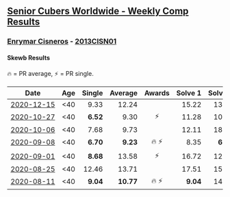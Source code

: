 <style>table {white-space: nowrap;}</style>

## [Senior Cubers Worldwide - Weekly Comp Results](/scw-comp/results/)
### [Enrymar Cisneros](README.md) - [2013CISN01](https://www.worldcubeassociation.org/persons/2013CISN01?event=skewb)
#### Skewb Results

<span style="white-space: nowrap;">🔥 = PR average</span>, <span style="white-space: nowrap;">⚡ = PR single</span>.

| Date | Age | Single | Average | Awards | Solve 1 | Solve 2 | Solve 3 | Solve 4 | Solve 5 | Video |
| :--: | :--: | --: | --: | :--: | --: | --: | --: | --: | --: | :-- |
| [2020-12-15](../../results/2020-12-15/skewb.md) | <40 | 9.33 | 12.24 |  | 15.22 | 13.21 | 9.33 | 12.72 | 10.79 | [Desktop](https://www.facebook.com/events/440319056977468/permalink/444167169925990) / [Mobile](https://m.facebook.com/events/440319056977468?view=permalink&id=444167169925990) |
| [2020-10-27](../../results/2020-10-27/skewb.md) | <40 | **6.52** | 9.30 | ⚡ | 11.28 | 10.09 | **6.52** | **6.52** | 17.30 | [Desktop](https://www.facebook.com/events/3728096903891317/permalink/3747550655279275) / [Mobile](https://m.facebook.com/events/3728096903891317?view=permalink&id=3747550655279275) |
| [2020-10-06](../../results/2020-10-06/skewb.md) | <40 | 7.68 | 9.73 |  | 12.11 | 18.58 | 8.71 | 7.68 | 8.37 | [Desktop](https://www.facebook.com/events/365989921479949/permalink/371443987601209) / [Mobile](https://m.facebook.com/events/365989921479949?view=permalink&id=371443987601209) |
| [2020-09-08](../../results/2020-09-08/skewb.md) | <40 | **6.70** | **9.23** | 🔥 ⚡ | 8.35 | **6.70** | 8.32 | 14.83 | 11.03 | [Desktop](https://www.facebook.com/events/1438001453064843/permalink/1444147059116949) / [Mobile](https://m.facebook.com/events/1438001453064843?view=permalink&id=1444147059116949) |
| [2020-09-01](../../results/2020-09-01/skewb.md) | <40 | **8.68** | 13.58 | ⚡ | 16.72 | 12.38 | **8.68** | 14.06 | 14.30 | [Desktop](https://www.facebook.com/events/2626236590959927/permalink/2632517390331847) / [Mobile](https://m.facebook.com/events/2626236590959927?view=permalink&id=2632517390331847) |
| [2020-08-25](../../results/2020-08-25/skewb.md) | <40 | 12.46 | 13.71 |  | 17.51 | 15.79 | 12.59 | 12.46 | 12.74 | [Desktop](https://www.facebook.com/events/335350317875490/permalink/340336460710209) / [Mobile](https://m.facebook.com/events/335350317875490?view=permalink&id=340336460710209) |
| [2020-08-11](../../results/2020-08-11/skewb.md) | <40 | **9.04** | **10.77** | 🔥 ⚡ | **9.04** | 14.48 | 9.06 | 9.56 | 13.70 | [Desktop](https://www.facebook.com/events/354677798881328/permalink/359786778370430) / [Mobile](https://m.facebook.com/events/354677798881328?view=permalink&id=359786778370430) |


<!-- Global site tag (gtag.js) - Google Analytics -->
<script async src="https://www.googletagmanager.com/gtag/js?id=UA-86348435-3"></script>
<script>window.dataLayer = window.dataLayer || []; function gtag() {dataLayer.push(arguments);} gtag('js', new Date()); gtag('config', 'UA-86348435-3');</script>
